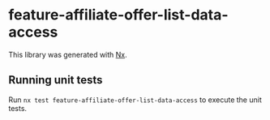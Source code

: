 # feature-affiliate-offer-list-data-access

This library was generated with [Nx](https://nx.dev).

## Running unit tests

Run `nx test feature-affiliate-offer-list-data-access` to execute the unit tests.

